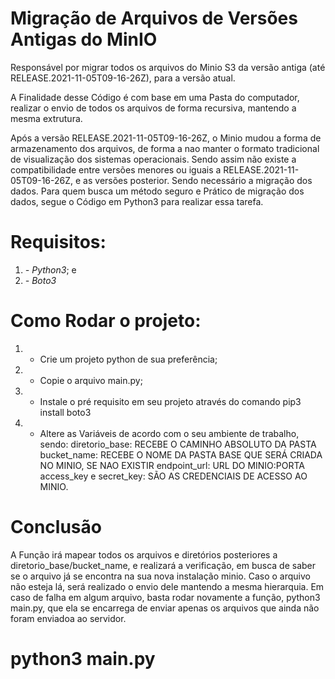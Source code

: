 # Migração de Arquivos de Versões Antigas do MinIO
Responsável por migrar todos os arquivos do Minio S3 da versão antiga (até RELEASE.2021-11-05T09-16-26Z), para a versão atual.

A Finalidade desse Código é com base em uma Pasta do computador, realizar o envio de todos os arquivos de forma recursiva, mantendo a mesma extrutura.

Após a versão RELEASE.2021-11-05T09-16-26Z, o Minio mudou a forma de armazenamento dos arquivos, de forma a nao manter o formato tradicional de visualização dos sistemas operacionais. Sendo assim não existe a compatibilidade entre versões menores ou iguais a RELEASE.2021-11-05T09-16-26Z, e as versões posterior. Sendo necessário a migração dos dados.
Para quem busca um método seguro e Prático de migração dos dados, segue o Código em Python3 para realizar essa tarefa.

# Requisitos:
1. *- Python3*; e
2. *- Boto3*

# Como Rodar o projeto:
1. - Crie um projeto python de sua preferência;
2. - Copie o arquivo main.py;
3. - Instale o pré requisito em seu projeto através do comando pip3 install boto3
4. - Altere as Variáveis de acordo com o seu ambiente de trabalho, sendo:
        diretorio_base: RECEBE O CAMINHO ABSOLUTO DA PASTA
        bucket_name: RECEBE O NOME DA PASTA BASE QUE SERÁ CRIADA NO MINIO, SE NAO EXISTIR
        endpoint_url: URL DO MINIO:PORTA
        access_key e secret_key: SÃO AS CREDENCIAIS DE ACESSO AO MINIO.


# Conclusão
A Função irá mapear todos os arquivos e diretórios posteriores a diretorio_base/bucket_name, e realizará a verificação, em busca de saber se o arquivo já se encontra na sua nova instalação minio. Caso o arquivo não esteja lá, será realizado o envio dele mantendo a mesma hierarquia.
Em caso de falha em algum arquivo, basta rodar novamente a função, python3 main.py, que ela se encarrega de enviar apenas os arquivos que ainda não foram enviadoa ao servidor.

# python3 main.py
